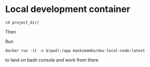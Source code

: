# Local development container

```
cd project_dir/
```
Then 

Run 

```docker run -it -v $(pwd):/app maxkimambo/dev-local-node:latest```

 to land on bash console and work from there